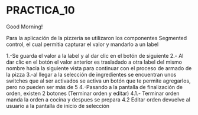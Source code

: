 # PRACTICA_10

Good Morning!

Para la aplicación de la pizzeria se utilizaron los componentes Segmented control, el cual permitia capturar el valor y mandarlo a un label

1.-Se guarda el valor a la label y al dar clic en el botón de siguiente
2.- Al dar clic en el botón el valor anterior es trasladado a otra label del mismo nombre hacia la siguiente vista para continuar con el proceso de armado de la pizza
3.-al llegar a la selección de ingredientes se encuentran unos switches que al ser activados se activa un botón que te permite agregarlos, pero no pueden ser más de 5
4.-Pasando a la pantalla de finalización de orden, existen 2 botones (Terminar orden y editar)
4.1.- Terminar orden  manda la orden a cocina y despues se prepara
4.2 Editar orden devuelve al usuario a la pantalla de inicio de selección
